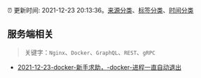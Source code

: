 :alarm_clock: 更新时间: 2021-12-23 20:13:36。[来源分类](../README.md)、[标签分类](../TAGS.md)、[时间分类](../TIMELINE.md)

## 服务端相关


> 关键字：`Nginx`、`Docker`、`GraphQL`、`REST`、`gRPC`



- [2021-12-23-docker-新手求助，-docker-进程一直自动退出](https://www.v2ex.com/t/824077) 